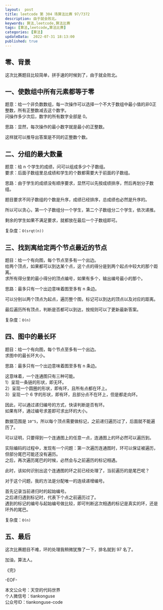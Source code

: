 ```yaml
---   
layout:  post  
title: leetcode 第 304 场算法比赛 97/7372
description: 由于就会败北。  
keywords: 算法,leetcode,算法比赛  
tags: [算法,leetcode,算法比赛]    
categories: [算法]  
updateData:  2022-07-31 18:13:00  
published: true  
---  
```



## 零、背景  


这次比赛题目比较简单，拼手速的时候到了，由于就会败北。  


## 一、使数组中所有元素都等于零  


题意：给一个非负数数组，每一次操作可以选择一个不大于数组中最小值的非0正整数，所有正整数减去这个数字。  
问操作多少次后，数字的所有数字全部是 0。  


思路：显然，每次操作的最小数字就是最小的正整数。  


这样就可以推导出答案是不同的正整数个数。  



## 二、分组的最大数量  


题意：给 n 个学生的成绩，问可以组成多少个子数组。  
要求：后面子数组里总成绩和学生的个数都需要大于前面的子数组。  


思路：由于学生的成绩没有顺序要求，显然可以先按成绩排序，然后再划分子数组。  


题目要求不同子数组的个数是升序，成绩已经排序，总成绩也必然是升序的。  


所以可以贪心，第一个子数组分一个学生，第二个子数组分二个学生，依次递推。  


剩余的学生如果不满足要求，就都放在最后一个子数组即可。  


复杂度：`O(srqt(n))`  


## 三、找到离给定两个节点最近的节点  


题目：给一个有向图，每个节点至多有一个出边。  
给两个顶点，如果都可以到达某个点，这个点的得分是到两个起点中较大的那个距离。  
求所有得分里的最小得分的顶点编号，如果有多个，输出编号最小的那个。  


思路：最多只有一个出边意味着图至多有 n 条边。  


可以分别以两个顶点为起点，遍历整个图，标记可以到达的顶点以及对应的距离。  


最后遍历所有顶点，判断是否都可以到达，按规则可以了更新最新答案。  


复杂度：`O(n)`  


## 四、图中的最长环  


题目：给一个有向图，每个节点至多有一个出边。  
求图中的最长环大小。  


思路：最多只有一个出边意味着图至多有 n 条边。  


这意味着，一个连通图只有三种可能。  
1）呈现一条链的形状，即无环。  
2）呈现一个圆圈的形状，即有环，且所有点都在环上。  
3）呈现一个 6 字的形状，即有环，且部分点不在环上，但是都走向环。  


因此，可以通过递归编号的方式，快读判断是否有环。  
如果有环，通过编号求差即可求出环的大小。  



数据范围是 `10^5`，所以每个顶点需要做标记，之前递归遍历过了，后面就不能遍历了。  


可以证明，只要得到一个连通图上的任意一点，连通图上的环必然可以遍历到。  


实际编码的过程中，发现有一个问题：第一次遍历连通图时，环可以保证被遍历，但部分尾巴可能还没有遍历。  
之后，再次遍历尾巴的时候，必然会与之前遍历的标记相遇。  


此时，该如何识别出这个连通图的环之前已经处理了，当前遍历的是尾巴呢？  


对于这个问题，我的方法是分配唯一的连续递增编号。  


首先记录当前递归时的起始编号。  
之后递归遇到标记时，代表下个点之前遍历过了。  
遇到的标记的编号与起始编号做比较，即可判断这次相遇的标记是真实的环，还是环外的尾巴。  


复杂度：`O(n)`  


## 五、最后  


这次比赛题目不难，环的处理我稍微犹豫了一下，排名就到 97 名了。  



加油，算法人。  


《完》  


-EOF-  



本文公众号：天空的代码世界  
个人微信号：tiankonguse  
公众号ID：tiankonguse-code  
  

